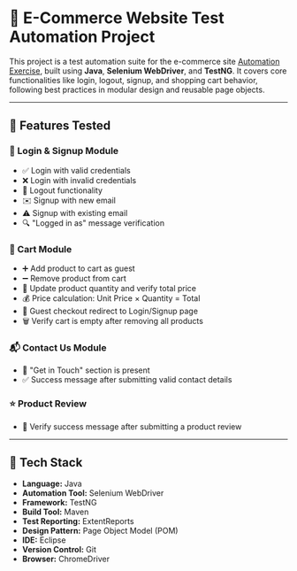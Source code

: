 # 🧪 E-Commerce Website Test Automation Project

This project is a test automation suite for the e-commerce site [Automation Exercise](https://automationexercise.com), built using **Java**, **Selenium WebDriver**, and **TestNG**. It covers core functionalities like login, logout, signup, and shopping cart behavior, following best practices in modular design and reusable page objects.

---

## 🚀 Features Tested

### 🔐 Login & Signup Module
- ✅ Login with valid credentials  
- ❌ Login with invalid credentials  
- 🔁 Logout functionality  
- ✉️ Signup with new email  
- ⚠️ Signup with existing email  
- 🔍 "Logged in as" message verification

### 🛒 Cart Module
- ➕ Add product to cart as guest  
- ➖ Remove product from cart  
- 🔁 Update product quantity and verify total price  
- 💰 Price calculation: Unit Price × Quantity = Total  
- 🚫 Guest checkout redirect to Login/Signup page  
- 🗑️ Verify cart is empty after removing all products

### 📬 Contact Us Module
- 🧾 "Get in Touch" section is present  
- ✅ Success message after submitting valid contact details

### ⭐ Product Review
- 📝 Verify success message after submitting a product review

---

## 🔧 Tech Stack

- **Language:** Java  
- **Automation Tool:** Selenium WebDriver  
- **Framework:** TestNG  
- **Build Tool:** Maven  
- **Test Reporting:** ExtentReports  
- **Design Pattern:** Page Object Model (POM)  
- **IDE:** Eclipse  
- **Version Control:** Git  
- **Browser:** ChromeDriver
